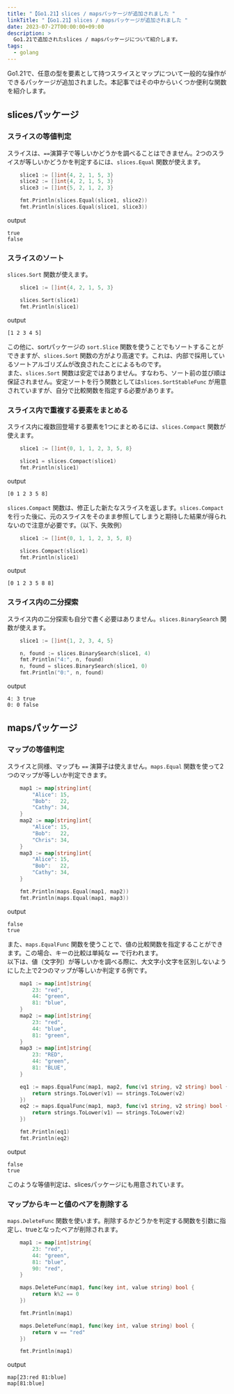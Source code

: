 ```yaml
---
title: "【Go1.21】slices / mapsパッケージが追加されました "
linkTitle: "【Go1.21】slices / mapsパッケージが追加されました "
date: 2023-07-27T00:00:00+09:00
description: >
  Go1.21で追加されたslices / mapsパッケージについて紹介します。
tags:
  - golang
---
```


Go1.21で、任意の型を要素として持つスライスとマップについて一般的な操作ができるパッケージが追加されました。本記事ではその中からいくつか便利な関数を紹介します。

## slicesパッケージ
### スライスの等値判定
スライスは、`==`演算子で等しいかどうかを調べることはできません。2つのスライスが等しいかどうかを判定するには、`slices.Equal` 関数が使えます。
```go
	slice1 := []int{4, 2, 1, 5, 3}
	slice2 := []int{4, 2, 1, 5, 3}
	slice3 := []int{5, 2, 1, 2, 3}

	fmt.Println(slices.Equal(slice1, slice2))
	fmt.Println(slices.Equal(slice1, slice3))
```
output
```
true
false
```

### スライスのソート
`slices.Sort` 関数が使えます。
```go
	slice1 := []int{4, 2, 1, 5, 3}

	slices.Sort(slice1)
	fmt.Println(slice1)
```
output
```
[1 2 3 4 5]
```

この他に、sortパッケージの `sort.Slice` 関数を使うことでもソートすることができますが、`slices.Sort` 関数の方がより高速です。これは、内部で採用しているソートアルゴリズムが改良されたことによるものです。  
また、`slices.Sort` 関数は安定ではありません。すなわち、ソート前の並び順は保証されません。安定ソートを行う関数としては`slices.SortStableFunc` が用意されていますが、自分で比較関数を指定する必要があります。

### スライス内で重複する要素をまとめる
スライス内に複数回登場する要素を1つにまとめるには、`slices.Compact` 関数が使えます。
```go
	slice1 := []int{0, 1, 1, 2, 3, 5, 8}

	slice1 = slices.Compact(slice1)
	fmt.Println(slice1)
```
output
```
[0 1 2 3 5 8]
```
`slices.Compact` 関数は、修正した新たなスライスを返します。`slices.Compact` を行った後に、元のスライスをそのまま参照してしまうと期待した結果が得られないので注意が必要です。（以下、失敗例）
```go
	slice1 := []int{0, 1, 1, 2, 3, 5, 8}

	slices.Compact(slice1)
	fmt.Println(slice1)
```
output
```
[0 1 2 3 5 8 8]
```

### スライス内の二分探索
スライス内の二分探索も自分で書く必要はありません。`slices.BinarySearch` 関数が使えます。
```go
	slice1 := []int{1, 2, 3, 4, 5}

	n, found := slices.BinarySearch(slice1, 4)
	fmt.Println("4:", n, found)
	n, found = slices.BinarySearch(slice1, 0)
	fmt.Println("0:", n, found)
```
output
```
4: 3 true
0: 0 false
```

## mapsパッケージ
### マップの等値判定
スライスと同様、マップも `==` 演算子は使えません。`maps.Equal` 関数を使って2つのマップが等しいか判定できます。
```go
	map1 := map[string]int{
		"Alice": 15,
		"Bob":   22,
		"Cathy": 34,
	}
	map2 := map[string]int{
		"Alice": 15,
		"Bob":   22,
		"Chris": 34,
	}
	map3 := map[string]int{
		"Alice": 15,
		"Bob":   22,
		"Cathy": 34,
	}

	fmt.Println(maps.Equal(map1, map2))
	fmt.Println(maps.Equal(map1, map3))
```
output
```
false
true
```

また、`maps.EqualFunc` 関数を使うことで、値の比較関数を指定することができます。この場合、キーの比較は単純な `==` で行われます。  
以下は、値（文字列）が等しいかを調べる際に、大文字小文字を区別しないようにした上で2つのマップが等しいか判定する例です。
```go
	map1 := map[int]string{
		23: "red",
		44: "green",
		81: "blue",
	}
	map2 := map[int]string{
		23: "red",
		44: "blue",
		81: "green",
	}
	map3 := map[int]string{
		23: "RED",
		44: "green",
		81: "BLUE",
	}

	eq1 := maps.EqualFunc(map1, map2, func(v1 string, v2 string) bool {
		return strings.ToLower(v1) == strings.ToLower(v2)
	})
	eq2 := maps.EqualFunc(map1, map3, func(v1 string, v2 string) bool {
		return strings.ToLower(v1) == strings.ToLower(v2)
	})

	fmt.Println(eq1)
	fmt.Println(eq2)
```
output
```
false
true
```
このような等値判定は、slicesパッケージにも用意されています。

### マップからキーと値のペアを削除する
`maps.DeleteFunc` 関数を使います。削除するかどうかを判定する関数を引数に指定し、trueとなったペアが削除されます。
```go
	map1 := map[int]string{
		23: "red",
		44: "green",
		81: "blue",
		90: "red",
	}

	maps.DeleteFunc(map1, func(key int, value string) bool {
		return k%2 == 0
	})

	fmt.Println(map1)

	maps.DeleteFunc(map1, func(key int, value string) bool {
		return v == "red"
	})

	fmt.Println(map1)
```
output
```
map[23:red 81:blue]
map[81:blue]
```